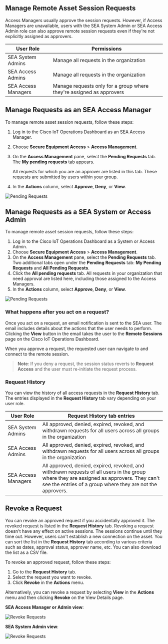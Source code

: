 ## Manage Remote Asset Session Requests

Access Managers usually approve the session requests. However, if Access Managers are unavailable, users with the SEA System Admin or SEA Access Admin role can also approve remote session requests even if they're not explicitly assigned as approvers.

| User Role           | Permissions                           |
|---------------------|---------------------------------------|
| SEA System Admins   | Manage all requests in the organization |
| SEA Access Admins   | Manage all requests in the organization |
| SEA Access Managers | Manage requests only for a group where they're assigned as approvers         |


## Manage Requests as an SEA Access Manager

To manage remote asset session requests, follow these steps:

1. Log in to the Cisco IoT Operations Dashboard as an SEA Access Manager.
2. Choose **Secure Equipment Access** > **Access Management**.
3. On the **Access Management** pane, select the **Pending Requests** tab.
   The **My pending requests** tab appears.

   All requests for which you are an approver are listed in this tab. These requests are submitted by users within your group.
4. In the **Actions** column, select **Approve**, **Deny**, or **View**. 

![Pending Requests](../graphics/sea/SEA_Request_Session_02_approve.png)

## Manage Requests as a SEA System or Access Admin

To manage remote asset session requests, follow these steps:

1. Log in to the Cisco IoT Operations Dashboard as a System or Access Admin.
2. Choose **Secure Equipment Access** > **Access Management**.
3. On the **Access Management** pane, select the **Pending Requests** tab.
    Two additional tabs open under the **Pending Requests** tab: **My Pending Requests** and **All Pending Requests**.
4. Click the **All pending requests** tab.
   All requests in your organization that need approval are listed here, including those assigned to the Access Managers.
5. In the **Actions** column, select **Approve**, **Deny**, or **View**. 

![Pending Requests](../graphics/sea/SEA-Approve-Request-Access-Access-Manager.png)

### **What happens after you act on a request?**

Once you act on a request, an email notification is sent to the SEA user. The email includes details about the actions that the user needs to perform. Clicking the **View** button in the email takes the user to the **Remote Sessions** page on the Cisco IoT Operations Dashboard. 

When you approve a request, the requested user can navigate to and connect to the remote session.

>**Note**: If you deny a request, the session status reverts to **Request Access** and the user must re-initiate the request process.  

### Request History

You can view the history of all access requests in the **Request History** tab. The entries displayed in the **Request History** tab vary depending on your user role.

| User Role           | Request History tab entries                           |
|---------------------|---------------------------------------|
| SEA System Admins   | All approved, denied, expired, revoked, and withdrawn requests for all users across all groups in the organization |
| SEA Access Admins   | All approved, denied, expired, revoked, and withdrawn requests for all users across all groups in the organization  |
| SEA Access Managers | All approved, denied, expired, revoked, and withdrawn requests of all users in the group where they are assigned as approvers. They can't see the entries of a group where they are not the approvers.          |


## Revoke a Request

You can revoke an approved request if you accidentally approved it. The revoked request is listed in the **Request History** tab. Revoking a request doesn't have any effect on active sessions. The sessions continue until they time out. However, users can't establish a new connection on the asset. You can sort the list in the **Request History** tab according to various criteria such as dates, approval status, approver name, etc. You can also download the list as a CSV file.

To revoke an approved request, follow these steps:

1. Go to the **Request History** tab.
2. Select the request you want to revoke.
3. Click **Revoke** in the **Actions** menu.

Alternatively, you can revoke a request by selecting **View** in the **Actions** menu and then clicking **Revoke** on the View Details page.

**SEA Access Manager or Admin view**:

![Revoke Requests](../graphics/sea/Revoke-request-SEA-Admin.png)

**SEA System Admin view**:

![Revoke Requests](../graphics/sea/Revoke-request-access-sys-adm.png)